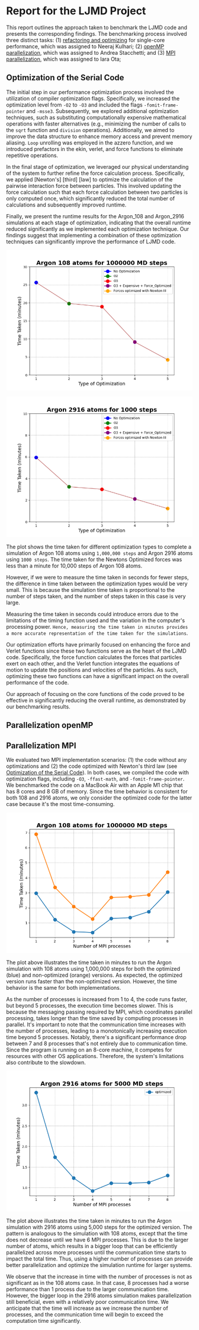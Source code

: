 # Report for the LJMD Project
This report outlines the approach taken to benchmark the LJMD code and presents the corresponding findings. The benchmarking process involved three distinct tasks: (1) [refactoring and optimizing](#optimization-of-the-serial-code) for single-core performance, which was assigned to Neeraj Kulhari; (2) [openMP parallelization](#parallelization-openmp), which was assigned to Andrea Stacchetti; and (3) [MPI parallelization](#parallelization-mpi), which was assigned to Iara Ota;

## Optimization of the Serial Code

The initial step in our performance optimization process involved the utilization of compiler optimization flags. 
Specifically, we increased the optimization level from `-O2` to `-O3` and included the flags `-fomit-frame-pointer` and `-msse3`.
Subsequently, we explored additional optimization techniques, such as substituting computationally expensive mathematical operations with faster alternatives (e.g., minimizing the number of calls to the `sqrt` function and `division` operations).
Additionally, we aimed to improve the data structure to enhance memory access and prevent memory aliasing. `Loop` unrolling was employed in the azzero function, and we introduced prefactors in the ekin, verlet, and force functions to eliminate repetitive operations. 

In the final stage of optimization, we leveraged our physical understanding of the system to further refine the force calculation process. Specifically, we applied [Newton's] [third] [law] to optimize the calculation of the pairwise interaction force between particles. This involved updating the force calculation such that each force calculation between two particles is only computed once, which significantly reduced the total number of calculations and subsequently improved runtime.

Finally, we present the runtime results for the Argon_108 and Argon_2916 simulations at each stage of optimization, indicating that the overall runtime reduced significantly as we implemented each optimization technique. Our findings suggest that implementing a combination of these optimization techniques can significantly improve the performance of LJMD code.

![OPT-108](figs/opt_108.png "OPT - Argon 108 atoms for 1000000 MD steps")

![OPT-2916](figs/opt_2916.png "OPT - Argon 2916 atoms for 1000 MD steps")

The plot shows the time taken for different optimization types to complete a simulation of Argon 108 atoms using `1,000,000 steps` and Argon 2916 atoms using `1000 steps`. The time taken for the Newtons Optimized forces was less than a minute for 10,000 steps of Argon 108 atoms.

However, if we were to measure the time taken in seconds for fewer steps, the difference in time taken between the optimization types would be very small. This is because the simulation time taken is proportional to the number of steps taken, and the number of steps taken in this case is very large.

Measuring the time taken in seconds could introduce errors due to the limitations of the timing function used and the variation in the computer's processing power. `Hence, measuring the time taken in minutes provides a more accurate representation of the time taken for the simulations`.

Our optimization efforts have primarily focused on enhancing the force and Verlet functions since these two functions serve as the heart of the LJMD code. Specifically, the force function calculates the forces that particles exert on each other, and the Verlet function integrates the equations of motion to update the positions and velocities of the particles. As such, optimizing these two functions can have a significant impact on the overall performance of the code.

Our approach of focusing on the core functions of the code proved to be effective in significantly reducing the overall runtime, as demonstrated by our benchmarking results.




## Parallelization openMP

## Parallelization MPI
We evaluated two MPI implementation scenarios: (1) the code without any optimizations and (2) the code optimized with Newton's third law (see [Optimization of the Serial Code](#optimization-of-the-serial-code)). In both cases, we compiled the code with optimization flags, including `-O3`, `-ffast-math`, and `-fomit-frame-pointer`. We benchmarked the code on a MacBook Air with an Apple M1 chip that has 8 cores and 8 GB of memory. Since the time behavior is consistent for both 108 and 2916 atoms, we only consider the optimized code for the latter case because it's the most time-consuming.

![MPI-108](figs/mpi_argon_108.png "MPI - Argon 108 atoms for 1000000 MD steps")


The plot above illustrates the time taken in minutes to run the Argon simulation with 108 atoms using 1,000,000 steps for both the optimized (blue) and non-optimized (orange) versions. As expected, the optimized version runs faster than the non-optimized version. However, the time behavior is the same for both implementations.

As the number of processes is increased from 1 to 4, the code runs faster, but beyond 5 processes, the execution time becomes slower. This is because the messaging passing required by MPI, which coordinates parallel processing, takes longer than the time saved by computing processes in parallel. It's important to note that the communication time increases with the number of processes, leading to a monotonically increasing execution time beyond 5 processes. Notably, there's a significant performance drop between 7 and 8 processes that's not entirely due to communication time. Since the program is running on an 8-core machine, it competes for resources with other OS applications. Therefore, the system's limitations also contribute to the slowdown.

![MPI-2916](figs/mpi_argon_2916.png "MPI - Argon 2916 atoms for 5000 MD steps")

The plot above illustrates the time taken in minutes to run the Argon simulation with 2916 atoms using 5,000 steps for the optimized version. The pattern is analogous to the simulation with 108 atoms, except that the time does not decrease until we have 6 MPI processes. This is due to the larger number of atoms, which results in a bigger loop that can be efficiently parallelized across more processes until the communication time starts to impact the total time. Thus, using a higher number of processes can provide better parallelization and optimize the simulation runtime for larger systems. 

We observe that the increase in time with the number of processes is not as significant as in the 108 atoms case. In that case, 8 processes had a worse performance than 1 process due to the larger communication time. However, the bigger loop in the 2916 atoms simulation makes parallelization still beneficial, even with a relatively poor communication time. We anticipate that the time will increase as we increase the number of processes, and the communication time will begin to exceed the computation time significantly.
